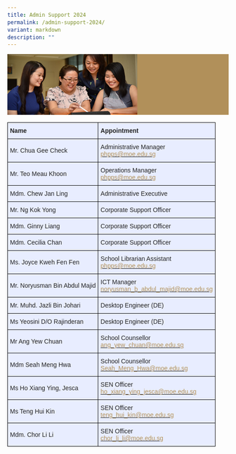 ```yaml
---
title: Admin Support 2024
permalink: /admin-support-2024/
variant: markdown
description: ""
---
```

![](/images/Website%20Banners%20Subpage/948x260%20masterhead%20-%20About%20Pei%20Hwa4.jpg)
<style type="text/css">
.tg  {border-collapse:collapse;border-spacing:0;}
.tg td{border-color:black;border-style:solid;border-width:1px;font-family:Arial, sans-serif;font-size:14px;
  overflow:hidden;padding:10px 5px;word-break:normal;}
.tg th{border-color:black;border-style:solid;border-width:1px;font-family:Arial, sans-serif;font-size:14px;
  font-weight:normal;overflow:hidden;padding:10px 5px;word-break:normal;}
.tg .tg-vqm8{background-color:#E8EDFF;color:#222;text-align:left;vertical-align:top}
.tg .tg-u05r{background-color:#E8EDFF;color:#222;font-weight:bold;text-align:left;vertical-align:top}
.tg .tg-lr6o{background-color:#E8EDFF;color:#222;text-align:left;vertical-align:middle}
</style>
<table class="tg">
<thead>
  <tr>
    <th class="tg-u05r">Name</th>
    <th class="tg-u05r">Appointment</th>
  </tr>
</thead>
<tbody>
  <tr>
    <td class="tg-lr6o"><span style="color:#222">Mr. Chua Gee Check</span><br></td>
    <td class="tg-vqm8"><span style="background-color:initial">Administrative Manager</span><br><a href="mailto:phpps@moe.edu.sg"><span style="text-decoration:none;color:#B29059">phpps@moe.edu.sg</span></a></td>
  </tr>
  <tr>
    <td class="tg-lr6o"><span style="color:#222">Mr. Teo Meau Khoon</span><br></td>
    <td class="tg-vqm8">Operations Manager<br><a href="mailto:phpps@moe.edu.sg"><span style="text-decoration:none;color:#B29059">phpps@moe.edu.sg</span></a></td>
  </tr>
  <tr>
    <td class="tg-lr6o"><span style="color:#222">Mdm. Chew Jan Ling</span></td>
    <td class="tg-lr6o"><span style="color:#222">Administrative Executive </span></td>
  </tr>
  <tr>
    <td class="tg-lr6o"><span style="color:#222">Mr. Ng Kok Yong</span><br></td>
    <td class="tg-lr6o"><span style="color:#222">Corporate Support Officer</span><br></td>
  </tr>
  <tr>
    <td class="tg-lr6o"><span style="color:#222">Mdm. Ginny Liang</span><br></td>
    <td class="tg-lr6o"><span style="color:#222">Corporate Support Officer</span><br></td>
  </tr>
	  <tr>
    <td class="tg-lr6o"><span style="color:#222">Mdm. Cecilia Chan</span><br></td>
    <td class="tg-lr6o"><span style="color:#222">Corporate Support Officer</span><br></td>
  </tr>
  <tr>
    <td class="tg-lr6o"><span style="color:#222">Ms. Joyce Kweh Fen Fen</span></td>
    <td class="tg-lr6o"><span style="color:#222">School Librarian Assistant</span><br><a href="mailto:phpps@moe.edu.sg"><span style="text-decoration:none;color:#B29059">phpps@moe.edu.sg</span></a></td>
  </tr>
  <tr>
    <td class="tg-lr6o"><span style="color:#222">Mr. Noryusman Bin Abdul Majid</span><br></td>
    <td class="tg-vqm8">ICT Manager<br><a href="mailto:noryusman_b_abdul_majid@moe.edu.sg"><span style="text-decoration:none;color:#B29059">noryusman_b_abdul_majid@moe.edu.sg</span></a></td>
  </tr>
  <tr>
    <td class="tg-lr6o"><span style="color:#222">Mr. Muhd. Jazli Bin Johari</span><br></td>
    <td class="tg-lr6o"><span style="color:#222">Desktop Engineer (DE)</span><br></td>
  </tr>
  <tr>
    <td class="tg-lr6o"><span style="color:#222">Ms Yeosini D/O Rajinderan</span></td>
    <td class="tg-lr6o"><span style="color:#222"> Desktop Engineer (DE)</span></td>
  </tr>
  <tr>
    <td class="tg-lr6o"><span style="color:#222"> Mr Ang Yew Chuan</span></td>
    <td class="tg-lr6o"><span style="color:#222"> School Counsellor</span><br><a href="mailto:ang_yew_chuan@moe.edu.sg"><span style="text-decoration:none;color:#B29059">ang_yew_chuan@moe.edu.sg</span></a></td>
  </tr>
  <tr>
    <td class="tg-lr6o"><span style="color:#222">Mdm Seah Meng Hwa</span></td>
    <td class="tg-lr6o"><span style="color:#222">School Counsellor</span><br><a href="mailto:Seah_Meng_Hwa@moe.edu.sg"><span style="text-decoration:none;color:#B29059">Seah_Meng_Hwa@moe.edu.sg</span></a><br></td>
  </tr>
  <tr>
    <td class="tg-lr6o"><span style="color:#222"> Ms Ho Xiang Ying, Jesca</span><br></td>
    <td class="tg-vqm8">SEN Officer<br><a href="mailto:ho_xiang_ying_jesca@moe.edu.sg"><span style="text-decoration:none;color:#B29059">ho_xiang_ying_jesca@moe.edu.sg</span></a></td>
  </tr>
  <tr>
    <td class="tg-lr6o"><span style="color:#222">Ms Teng Hui Kin</span><br></td>
    <td class="tg-vqm8">SEN Officer<br><a href="mailto:teng_hui_kin@moe.edu.sg"><span style="text-decoration:none;color:#B29059">teng_hui_kin@moe.edu.sg</span></a></td>
  </tr>
  <tr>
    <td class="tg-lr6o"><span style="color:#222"> Mdm. Chor Li Li</span></td>
    <td class="tg-lr6o"><span style="color:#222"> SEN Officer</span><br><a href="mailto:chor_li_li@moe.edu.sg"><span style="text-decoration:none;color:#B29059">chor_li_li@moe.edu.sg</span></a></td>
  </tr>
</tbody>
</table>